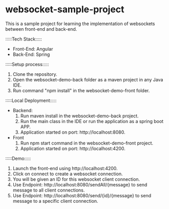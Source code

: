 # websocket-sample-project
This is a sample project for learning the implementation of websockets between front-end and back-end.

:::::Tech Stack:::::
- Front-End: Angular
- Back-End: Spring

:::::Setup process:::::
1. Clone the repository.
2. Open the websocket-demo-back folder as a maven project in any Java IDE.
3. Run command "npm install" in the websocket-demo-front folder.

:::::Local Deployment:::::
- Backend:
  1. Run maven install in the websocket-demo-back project.
  2. Run the main class in the IDE or run the application as a spring boot APP.
  3. Application started on port: http://localhost:8080.
- Front
  1. Run npm start command in the websocket-demo-front project.
  2. Application started on port: http://localhost:4200.

:::::Demo:::::
1. Launch the front-end using http://localhost:4200.
2. Click on connect to create a websocket connection.
3. You will be given an ID for this websocket client connection.
4. Use Endpoint: http://localhost:8080/sendAll/{message} to send message to all client connections.
5. Use Endpoint: http://localhost:8080/send/{id}/{message} to send message to a specific client connection.

